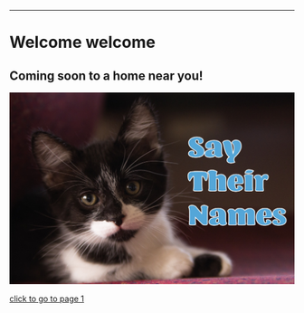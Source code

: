 
---
# Welcome welcome

## Coming soon to a home near you!

![](assets/imgs/card-1.jpg)

[click to go to page 1](/pages/page-1)